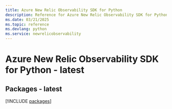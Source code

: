 ```yaml
---
title: Azure New Relic Observability SDK for Python
description: Reference for Azure New Relic Observability SDK for Python
ms.date: 03/21/2025
ms.topic: reference
ms.devlang: python
ms.service: newrelicobservability
---
```

# Azure New Relic Observability SDK for Python - latest
## Packages - latest
[!INCLUDE [packages](new-relic-observability-index.md)]